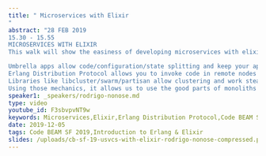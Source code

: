 ```yaml
---
title: " Microservices with Elixir
"
abstract: "28 FEB 2019
15.30 - 15.55
MICROSERVICES WITH ELIXIR
This walk will show the easiness of developing microservices with elixir with approaches to project structure, communication protocols, and libraries.

Umbrella apps allow code/configuration/state splitting and keep your apps isolated and independent.
Erlang Distribution Protocol allows you to invoke code in remote nodes without fuss.
Libraries like libcluster/swarm/partisan allow clustering and work stealing between the nodes
Using those mechanics, it allows us to use the good parts of monoliths and reduces the friction ongoing multi-node."
speaker1: _speakers/rodrigo-nonose.md
type: video
youtube_id: F3sbvpvNT9w
keywords: Microservices,Elixir,Erlang Distribution Protocol,Code BEAM SF,Rodrigo Nonose
date: 2019-12-05
tags: Code BEAM SF 2019,Introduction to Erlang & Elixir
slides: /uploads/cb-sf-19-usvcs-with-elixir-rodrigo-nonose-compressed.pdf
---
```


